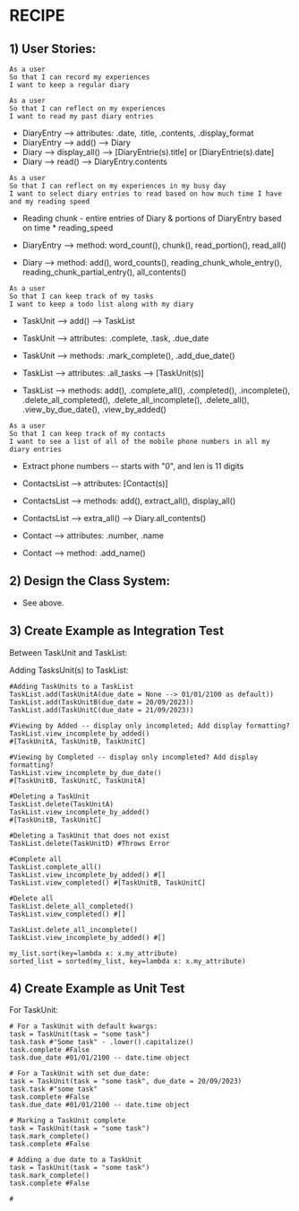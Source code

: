 # RECIPE


## 1) User Stories:

```
As a user
So that I can record my experiences
I want to keep a regular diary
```

```
As a user
So that I can reflect on my experiences
I want to read my past diary entries
```

* DiaryEntry --> attributes: .date, .title, .contents, .display_format
* DiaryEntry --> add() --> Diary
* Diary --> display_all() --> [DiaryEntrie(s).title] or [DiaryEntrie(s).date]
* Diary --> read() --> DiaryEntry.contents

```
As a user
So that I can reflect on my experiences in my busy day
I want to select diary entries to read based on how much time I have and my reading speed
```

* Reading chunk - entire entries of Diary & portions of DiaryEntry based on time * reading_speed

* DiaryEntry --> method: word_count(), chunk(), read_portion(), read_all()
* Diary --> method: add(), word_counts(), reading_chunk_whole_entry(), reading_chunk_partial_entry(), all_contents()

```
As a user
So that I can keep track of my tasks
I want to keep a todo list along with my diary
```

* TaskUnit --> add() --> TaskList
* TaskUnit --> attributes: .complete, .task, .due_date
* TaskUnit --> methods: .mark_complete(), .add_due_date()

* TaskList --> attributes: .all_tasks --> [TaskUnit(s)]
* TaskList --> methods: add(), .complete_all(), .completed(), .incomplete(), .delete_all_completed(), .delete_all_incomplete(), .delete_all(), .view_by_due_date(), .view_by_added()

```
As a user
So that I can keep track of my contacts
I want to see a list of all of the mobile phone numbers in all my diary entries
```

* Extract phone numbers -- starts with "0", and len is 11 digits

* ContactsList --> attributes: [Contact(s)]
* ContactsList --> methods: add(), extract_all(), display_all()
* ContactsList --> extra_all() --> Diary.all_contents()

* Contact --> attributes: .number, .name
* Contact --> method: .add_name()


## 2) Design the Class System:

* See above.


## 3) Create Example as Integration Test

Between TaskUnit and TaskList:

Adding TasksUnit(s) to TaskList:

```shell
#Adding TaskUnits to a TaskList
TaskList.add(TaskUnitA(due_date = None --> 01/01/2100 as default))
TaskList.add(TaskUnitB(due_date = 20/09/2023))
TaskList.add(TaskUnitC(due_date = 21/09/2023))

#Viewing by Added -- display only incompleted; Add display formatting?
TaskList.view_incomplete_by_added() 
#[TaskUnitA, TaskUnitB, TaskUnitC] 

#Viewing by Completed -- display only incompleted? Add display formatting?
TaskList.view_incomplete_by_due_date() 
#[TaskUnitB, TaskUnitC, TaskUnitA] 

#Deleting a TaskUnit
TaskList.delete(TaskUnitA)
TaskList.view_incomplete_by_added()
#[TaskUnitB, TaskUnitC]

#Deleting a TaskUnit that does not exist
TaskList.delete(TaskUnitD) #Throws Error

#Complete all
TaskList.complete_all()
TaskList.view_incomplete_by_added() #[]
TaskList.view_completed() #[TaskUnitB, TaskUnitC]

#Delete all
TaskList.delete_all_completed()
TaskList.view_completed() #[]

TaskList.delete_all_incomplete()
TaskList.view_incomplete_by_added() #[]
```

```
my_list.sort(key=lambda x: x.my_attribute)
sorted_list = sorted(my_list, key=lambda x: x.my_attribute)
```


## 4) Create Example as Unit Test

For TaskUnit:

``` shell
# For a TaskUnit with default kwargs:
task = TaskUnit(task = "some task")
task.task #"Some task" - .lower().capitalize()
task.complete #False
task.due_date #01/01/2100 -- date.time object
```

``` shell
# For a TaskUnit with set due_date:
task = TaskUnit(task = "some task", due_date = 20/09/2023)
task.task #"some task"
task.complete #False
task.due_date #01/01/2100 -- date.time object
```

``` shell
# Marking a TaskUnit complete
task = TaskUnit(task = "some task")
task.mark_complete()
task.complete #False
```

``` shell
# Adding a due date to a TaskUnit
task = TaskUnit(task = "some task")
task.mark_complete()
task.complete #False
```

``` shell
# 
```